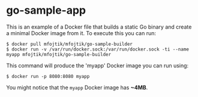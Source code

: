 go-sample-app
=============

This is an example of a Docker file that builds a static Go binary and create a
minimal Docker image from it. To execute this you can run:

```
$ docker pull mfojtik/mfojtik/go-sample-builder
$ docker run -v /var/run/docker.sock:/var/run/docker.sock -ti --name myapp mfojtik/mfojtik/go-sample-builder
```

This command will produce the 'myapp' Docker image you can run using:

```
$ docker run -p 8080:8080 myapp
```

You might notice that the `myapp` Docker image has **~4MB**.
